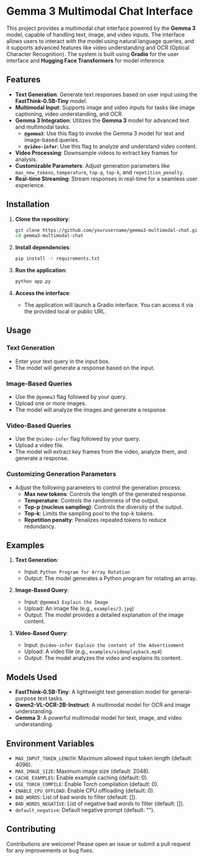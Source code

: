 # Gemma 3 Multimodal Chat Interface

This project provides a multimodal chat interface powered by the **Gemma 3** model, capable of handling text, image, and video inputs. The interface allows users to interact with the model using natural language queries, and it supports advanced features like video understanding and OCR (Optical Character Recognition). The system is built using **Gradio** for the user interface and **Hugging Face Transformers** for model inference.

## Features

- **Text Generation**: Generate text responses based on user input using the **FastThink-0.5B-Tiny** model.
- **Multimodal Input**: Supports image and video inputs for tasks like image captioning, video understanding, and OCR.
- **Gemma 3 Integration**: Utilizes the **Gemma 3** model for advanced text and multimodal tasks.
  - **`@gemma3`**: Use this flag to invoke the Gemma 3 model for text and image-based queries.
  - **`@video-infer`**: Use this flag to analyze and understand video content.
- **Video Processing**: Downsample videos to extract key frames for analysis.
- **Customizable Parameters**: Adjust generation parameters like `max_new_tokens`, `temperature`, `top-p`, `top-k`, and `repetition_penalty`.
- **Real-time Streaming**: Stream responses in real-time for a seamless user experience.

## Installation

1. **Clone the repository**:
   ```bash
   git clone https://github.com/yourusername/gemma3-multimodal-chat.git
   cd gemma3-multimodal-chat
   ```

2. **Install dependencies**:
   ```bash
   pip install -r requirements.txt
   ```

3. **Run the application**:
   ```bash
   python app.py
   ```

4. **Access the interface**:
   - The application will launch a Gradio interface. You can access it via the provided local or public URL.

## Usage

### Text Generation
- Enter your text query in the input box.
- The model will generate a response based on the input.

### Image-Based Queries
- Use the `@gemma3` flag followed by your query.
- Upload one or more images.
- The model will analyze the images and generate a response.

### Video-Based Queries
- Use the `@video-infer` flag followed by your query.
- Upload a video file.
- The model will extract key frames from the video, analyze them, and generate a response.

### Customizing Generation Parameters
- Adjust the following parameters to control the generation process:
  - **Max new tokens**: Controls the length of the generated response.
  - **Temperature**: Controls the randomness of the output.
  - **Top-p (nucleus sampling)**: Controls the diversity of the output.
  - **Top-k**: Limits the sampling pool to the top-k tokens.
  - **Repetition penalty**: Penalizes repeated tokens to reduce redundancy.

## Examples

1. **Text Generation**:
   - Input: `Python Program for Array Rotation`
   - Output: The model generates a Python program for rotating an array.

2. **Image-Based Query**:
   - Input: `@gemma3 Explain the Image`
   - Upload: An image file (e.g., `examples/3.jpg`)
   - Output: The model provides a detailed explanation of the image content.

3. **Video-Based Query**:
   - Input: `@video-infer Explain the content of the Advertisement`
   - Upload: A video file (e.g., `examples/videoplayback.mp4`)
   - Output: The model analyzes the video and explains its content.

## Models Used

- **FastThink-0.5B-Tiny**: A lightweight text generation model for general-purpose text tasks.
- **Qwen2-VL-OCR-2B-Instruct**: A multimodal model for OCR and image understanding.
- **Gemma 3**: A powerful multimodal model for text, image, and video understanding.

## Environment Variables

- `MAX_INPUT_TOKEN_LENGTH`: Maximum allowed input token length (default: 4096).
- `MAX_IMAGE_SIZE`: Maximum image size (default: 2048).
- `CACHE_EXAMPLES`: Enable example caching (default: 0).
- `USE_TORCH_COMPILE`: Enable Torch compilation (default: 0).
- `ENABLE_CPU_OFFLOAD`: Enable CPU offloading (default: 0).
- `BAD_WORDS`: List of bad words to filter (default: []).
- `BAD_WORDS_NEGATIVE`: List of negative bad words to filter (default: []).
- `default_negative`: Default negative prompt (default: "").

## Contributing

Contributions are welcome! Please open an issue or submit a pull request for any improvements or bug fixes.
